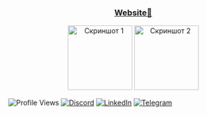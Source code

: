 <div align="center">
  <h3><a href="http://okashuba.link/"> Website👋</a></h3>
  <a href="http://okashuba.link/files/AWSCertifiedCloudPractitionercertificate.pdf"><img src="https://images.credly.com/size/340x340/images/00634f82-b07f-4bbd-a6bb-53de397fc3a6/image.png" width="130" height="130" alt="Скриншот 1"></a>
  <a href="http://okashuba.link/files/AWSCertifiedSolutionsArchitect-Associatecertificate.pdf"><img src="https://images.credly.com/size/340x340/images/0e284c3f-5164-4b21-8660-0d84737941bc/image.png" width="130" height="130" alt="Скриншот 2"></a>
</div>

![Profile Views](https://komarev.com/ghpvc/?username=kapalulz)
[![Discord](https://img.shields.io/discord/228612594863308800/802171830458253342?label=Discord&logo=discord&logoColor=white)](https://discord.gg/228612594863308800/802171830458253342)
[![LinkedIn](https://img.shields.io/badge/LinkedIn-YourName-blue?logo=linkedin&logoColor=white)](https://www.linkedin.com/in/https://www.linkedin.com/in/kapalulz//)
[![Telegram](https://img.shields.io/badge/Telegram-YourUsername-blue?logo=telegram&logoColor=white)](https://t.me/@kapalulz)

